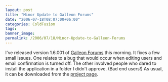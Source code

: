 ```yaml
---
layout: post
title: "Minor Update to Galleon Forums"
date: "2006-07-18T08:07:00+06:00"
categories: ColdFusion 
tags: 
banner_image: 
permalink: /2006/07/18/Minor-Update-to-Galleon-Forums
---
```


I've released version 1.6.001 of <a href="http://ray.camdenfamily.com/projects/galleon/">Galleon Forums</a> this morning. It fixes a few small issues. One relates to a bug that would occur when editing users and email confirmation is turned off. The other involved people who dared to install the application in a folder I didn't approve. (Bad end users!) As usual, it can be downloaded from the <a href="http://ray.camdenfamily.com/projects/galleon/">project page</a>.